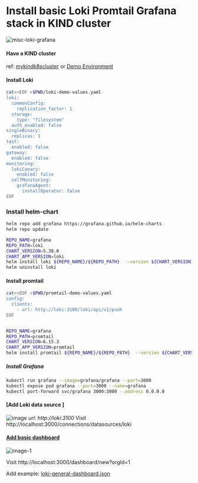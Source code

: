# Install basic Loki Promtail Grafana stack in KIND cluster 
![misc-loki-grafana](https://github.com/naren4b/nks/assets/3488520/fcb23a61-c6b7-4d5c-adda-0c5d744f355d)


#### Have a KIND cluster

ref: [mykindk8scluster](https://naren4b.github.io/nks/mykindk8scluster.html) or [Demo Environment](https://killercoda.com/killer-shell-ckad/scenario/playground)

#### Install Loki

```bash
cat<<EOF >$PWD/loki-demo-values.yaml
loki:
  commonConfig:
    replication_factor: 1
  storage:
    type: "filesystem"
  auth_enabled: false
singleBinary:
  replicas: 1
test:
  enabled: false
gateway:
  enabled: false
monitoring:
  lokiCanary:
    enabled: false
  selfMonitoring:
    grafanaAgent:
      installOperator: false
EOF
```

### Install helm-chart

```bash
helm repo add grafana https://grafana.github.io/helm-charts
helm repo update

REPO_NAME=grafana
REPO_PATH=loki
CHART_VERSION=5.38.0
CHART_APP_VERSION=loki
helm install loki ${REPO_NAME}/${REPO_PATH}  --version ${CHART_VERSION} -f $PWD/loki-demo-values.yaml
helm uninstall loki
```

#### Install promtail

```bash
cat<<EOF >$PWD/promtail-demo-values.yaml
config:
  clients:
    - url: http://loki:3100/loki/api/v1/push
EOF
```

```bash

REPO_NAME=grafana
REPO_PATH=promtail
CHART_VERSION=6.15.3
CHART_APP_VERSION=promtail
helm install promtail ${REPO_NAME}/${REPO_PATH}  --version ${CHART_VERSION} -f $PWD/promtail-demo-values.yaml

```

##### Install Grafana

```bash
kubectl run grafana --image=grafana/grafana --port=3000
kubectl expose pod grafana --port=3000 --name=grafana
kubectl port-forward svc/grafana 3000:3000 --address 0.0.0.0

```

#### [Add Loki data source ]
![image](https://github.com/naren4b/nks/assets/3488520/d1c20e4e-586d-4365-bbfb-c050fb7d9c5d)
_url: http://loki:3100_
Visit http://localhost:3000/connections/datasources/loki

#### [Add basic dashboard](https://github.com/naren4b/nks/blob/main/apps/loki/loki-general-dashboard.json)
![image-1](https://github.com/naren4b/nks/assets/3488520/818cff38-598f-4e3b-b8da-4f1ecc254b63)

Visit http://localhost:3000/dashboard/new?orgId=1

Add example: [loki-general-dashboard.json](../apps/loki/loki-general-dashboard.json)
